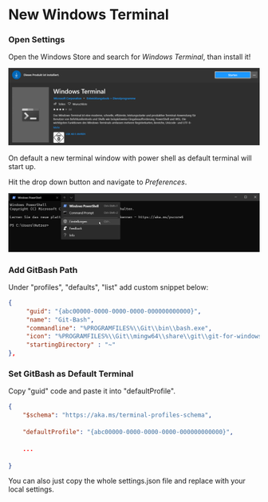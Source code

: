 # New Windows Terminal

### Open Settings

Open the Windows Store and search for *Windows Terminal*, than install it!

![img/Untitled.png](img/01_application.png)

On default a new terminal window with power shell as default terminal will start up.

Hit the drop down button and navigate to *Preferences*.

![img/Untitled%201.png](img/02_settings.png)

### Add GitBash Path

Under "profiles", "defaults", "list" add custom snippet below:

```json
{
	 "guid": "{abc00000-0000-0000-0000-000000000000}",
	 "name": "Git-Bash",
	 "commandline": "%PROGRAMFILES%\\Git\\bin\\bash.exe",
	 "icon": "%PROGRAMFILES%\\Git\\mingw64\\share\\git\\git-for-windows.ico",
	 "startingDirectory" : "~"
},
```

### Set GitBash as Default Terminal

Copy "guid" code and paste it into "defaultProfile".

```json
{
    "$schema": "https://aka.ms/terminal-profiles-schema",

    "defaultProfile": "{abc00000-0000-0000-0000-000000000000}",

    ...
    
}
```

You can also just copy the whole settings.json file and replace with your local settings.
